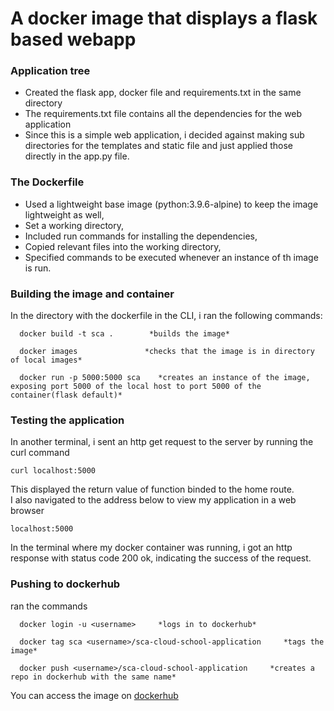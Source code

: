 # A docker image that displays a flask based webapp

### Application tree
- Created the flask app, docker file and requirements.txt in the same directory
- The requirements.txt file contains all the dependencies for the web application
- Since this is a simple web application, i decided against making sub directories for the templates and static file and just applied those directly in the app.py file.


### The Dockerfile
- Used a lightweight base image (python:3.9.6-alpine) to keep the image lightweight as well,
- Set a working directory,
- Included run commands for installing the dependencies,
- Copied relevant files into the working directory,
- Specified commands to be executed whenever an instance of th image is run.


### Building the image and container
In the directory with the dockerfile in the CLI, i ran the following commands:
``` 
  docker build -t sca .        *builds the image*
```
```
  docker images               *checks that the image is in directory of local images*
```
```
  docker run -p 5000:5000 sca    *creates an instance of the image, exposing port 5000 of the local host to port 5000 of the container(flask default)*
```


### Testing the application
In another terminal, i sent an http get request to the server by running the curl command
```
curl localhost:5000
```
This displayed the return value of function binded to the home route.\
I also navigated to the address below to view my application in a web browser
```
localhost:5000
```
In the terminal where my docker container was running, i got an http response with status code 200 ok, indicating the success of the request.


### Pushing to dockerhub
ran  the commands
```
  docker login -u <username>     *logs in to dockerhub*
```
```
  docker tag sca <username>/sca-cloud-school-application     *tags the image*
```
```
  docker push <username>/sca-cloud-school-application     *creates a repo in dockerhub with the same name*
````

You can access the image on [dockerhub](https://https://hub.docker.com/repository/docker/daphdocker/sca-cloud-school-application)







